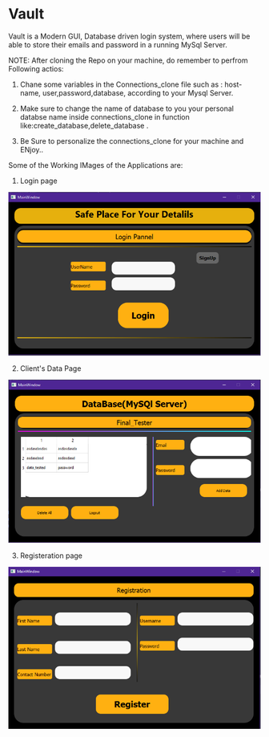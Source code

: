 # Vault
Vault is a Modern GUI, Database driven login system, where users will be able to store their emails and password in a running MySql Server.

NOTE: After cloning the Repo on your machine, do remember to perfrom Following actios:
1) Chane some variables in the Connections_clone file such as :
host-name, user,password,database, according to your Mysql Server.

2) Make sure to change the name of database to you your personal  databse name inside connections_clone in
function like:create_database,delete_database
.
3) Be Sure to personalize the connections_clone for your machine and ENjoy..


Some of the Working IMages of the Applications are:

1) Login page

![](login_page.PNG)

2) Client's Data Page

![](data_page.PNG)

3) Registeration page

![](signup_page.PNG)
